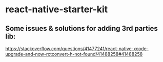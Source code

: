 # react-native-starter-kit

## Some  issues & solutions for adding 3rd parties lib:
https://stackoverflow.com/questions/41477241/react-native-xcode-upgrade-and-now-rctconvert-h-not-found/41488258#41488258